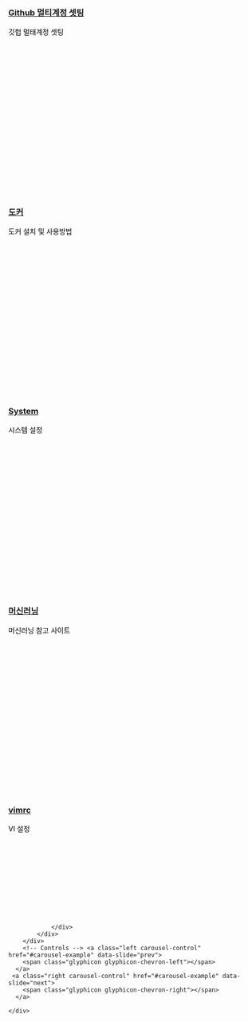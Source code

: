 <html>
<head>
    <title>My Resources</title>
    <script src="//cdnjs.cloudflare.com/ajax/libs/jquery/3.2.1/jquery.min.js"></script>
    <script src="https://maxcdn.bootstrapcdn.com/bootstrap/3.1.1/js/bootstrap.min.js"></script>
    <link type="text/css" rel="stylesheet" href="https://maxcdn.bootstrapcdn.com/bootstrap/3.1.1/css/bootstrap.min.css" />
</head>
<style>
.carousel-content {
    color:black;
    display:flex;
    align-items:center;
    height:400px;
}
    
.carousel {
    position:position;
}
</style>
<body>
    <div id="carousel-example" class="carousel slide" data-ride="carousel">
        <!-- Wrapper for slides -->
        <div class="row">
            <div class="col-xs-offset-3 col-xs-6">
                <div class="carousel-inner">
                    <div class="item active">
                        <div class="carousel-content">
                            <div>
                                <h3><a href="https://jhjjang.github.io/github/">Github 멀티계정 셋팅</a></h3>
                                <p>깃헙 멀태계정 셋팅</p>
                            </div>
                        </div>
                    </div>
                    <div class="item">
                        <div class="carousel-content">
                            <div>
                                <h3><a href="https://jhjjang.github.io/docker/">도커</a></h3>
                                <p>도커 설치 및 사용방법</p>
                            </div>
                        </div>
                    </div>
                    <div class="item">
                        <div class="carousel-content">
                            <div>
                                <h3><a href="http://jhjjang.github.io/system/">System</a></h3>
                                <p>시스템 설정</p>
                            </div>
                        </div>
                    </div>
                    <div class="item">
                        <div class="carousel-content">
                            <div>
                                <h3><a href="https://jhjjang.github.io/machine-learning/">머신러닝</a></h3>
                                <p>머신러닝 참고 사이트</p>
                            </div>
                        </div>
                    </div>
                    <div class="item">
                        <div class="carousel-content">
                            <div>
                                <h3><a href="https://jhjjang.github.io/vimrc/">vimrc</a></h3>
                                <p>VI 설정</p>
                            </div>
                        </div>
                    </div>

                </div>
            </div>
        </div>
        <!-- Controls --> <a class="left carousel-control" href="#carousel-example" data-slide="prev">
        <span class="glyphicon glyphicon-chevron-left"></span>
      </a>
     <a class="right carousel-control" href="#carousel-example" data-slide="next">
        <span class="glyphicon glyphicon-chevron-right"></span>
      </a>

    </div>

<script>

setCarouselHeight('#carousel-example');

function setCarouselHeight(id)
{
    var slideHeight = [];
    $(id+' .item').each(function()
    {
        // add all slide heights to an array
        slideHeight.push($(this).height());
    });

    // find the tallest item
    max = Math.max.apply(null, slideHeight);

    // set the slide's height
    $(id+' .carousel-content').each(function()
    {
        $(this).css('height',max+'px');
    });
}
</script>

</body>
</html>
